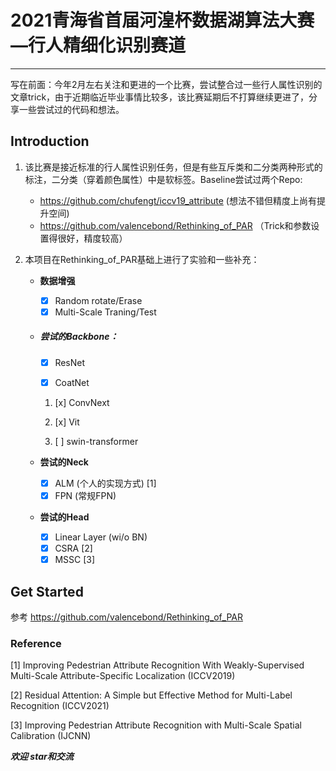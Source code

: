 # 2021青海省首届河湟杯数据湖算法大赛—行人精细化识别赛道

------

写在前面：今年2月左右关注和更进的一个比赛，尝试整合过一些行人属性识别的文章trick，由于近期临近毕业事情比较多，该比赛延期后不打算继续更进了，分享一些尝试过的代码和想法。

## Introduction

1. 该比赛是接近标准的行人属性识别任务，但是有些互斥类和二分类两种形式的标注，二分类（穿着颜色属性）中是软标签。Baseline尝试过两个Repo: 

   - https://github.com/chufengt/iccv19_attribute (想法不错但精度上尚有提升空间) 
   - https://github.com/valencebond/Rethinking_of_PAR （Trick和参数设置得很好，精度较高）

2. 本项目在Rethinking_of_PAR基础上进行了实验和一些补充：

   - **数据增强**

     - [x] Random rotate/Erase
     - [x] Multi-Scale Traning/Test

   - ##### 尝试的**Backbone**：

     - [x] ResNet

     - [x] CoatNet

     1. [x] ConvNext

     1. [x] Vit

     1. [ ] swin-transformer

   - **尝试的Neck**
     - [x] ALM (个人的实现方式) [1]
     - [x] FPN (常规FPN)
   - **尝试的Head**
     - [x] Linear Layer (wi/o BN)
     - [x] CSRA [2]
     - [x] MSSC [3]

## Get Started

参考 https://github.com/valencebond/Rethinking_of_PAR 


### Reference

[1] Improving Pedestrian Attribute Recognition With Weakly-Supervised Multi-Scale Attribute-Specific Localization (ICCV2019)

[2] Residual Attention: A Simple but Effective Method for Multi-Label Recognition (ICCV2021)

[3] Improving Pedestrian Attribute Recognition with Multi-Scale Spatial Calibration (IJCNN)



***欢迎 star和交流***



